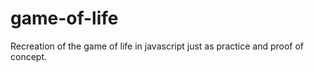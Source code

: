 # game-of-life

Recreation of the game of life in javascript just as practice and proof of concept.
